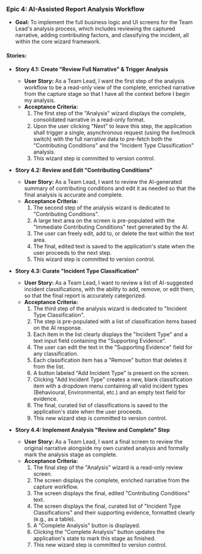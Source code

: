 ### Epic 4: AI-Assisted Report Analysis Workflow

* **Goal:** To implement the full business logic and UI screens for the Team Lead's analysis process, which includes reviewing the captured narrative, adding contributing factors, and classifying the incident, all within the core wizard framework.

#### Stories:

* **Story 4.1: Create "Review Full Narrative" & Trigger Analysis**
    * **User Story:** As a Team Lead, I want the first step of the analysis workflow to be a read-only view of the complete, enriched narrative from the capture stage so that I have all the context before I begin my analysis.
    * **Acceptance Criteria:**
        1.  The first step of the "Analysis" wizard displays the complete, consolidated narrative in a read-only format.
        2.  Upon the user clicking "Next" to leave this step, the application shall trigger a single, asynchronous request (using the live/mock switch) with the full narrative data to pre-fetch both the "Contributing Conditions" and the "Incident Type Classification" analysis.
        3.  This wizard step is committed to version control.

* **Story 4.2: Review and Edit "Contributing Conditions"**
    * **User Story:** As a Team Lead, I want to review the AI-generated summary of contributing conditions and edit it as needed so that the final analysis is accurate and complete.
    * **Acceptance Criteria:**
        1.  The second step of the analysis wizard is dedicated to "Contributing Conditions".
        2.  A large text area on the screen is pre-populated with the "Immediate Contributing Conditions" text generated by the AI.
        3.  The user can freely edit, add to, or delete the text within the text area.
        4.  The final, edited text is saved to the application's state when the user proceeds to the next step.
        5.  This wizard step is committed to version control.

* **Story 4.3: Curate "Incident Type Classification"**
    * **User Story:** As a Team Lead, I want to review a list of AI-suggested incident classifications, with the ability to add, remove, or edit them, so that the final report is accurately categorized.
    * **Acceptance Criteria:**
        1.  The third step of the analysis wizard is dedicated to "Incident Type Classification".
        2.  The step is pre-populated with a list of classification items based on the AI response.
        3.  Each item in the list clearly displays the "Incident Type" and a text input field containing the "Supporting Evidence".
        4.  The user can edit the text in the "Supporting Evidence" field for any classification.
        5.  Each classification item has a "Remove" button that deletes it from the list.
        6.  A button labeled "Add Incident Type" is present on the screen.
        7.  Clicking "Add Incident Type" creates a new, blank classification item with a dropdown menu containing all valid incident types (Behavioural, Environmental, etc.) and an empty text field for evidence.
        8.  The final, curated list of classifications is saved to the application's state when the user proceeds.
        9.  This new wizard step is committed to version control.

* **Story 4.4: Implement Analysis "Review and Complete" Step**
    * **User Story:** As a Team Lead, I want a final screen to review the original narrative alongside my own curated analysis and formally mark the analysis stage as complete.
    * **Acceptance Criteria:**
        1.  The final step of the "Analysis" wizard is a read-only review screen.
        2.  The screen displays the complete, enriched narrative from the capture workflow.
        3.  The screen displays the final, edited "Contributing Conditions" text.
        4.  The screen displays the final, curated list of "Incident Type Classifications" and their supporting evidence, formatted clearly (e.g., as a table).
        5.  A "Complete Analysis" button is displayed.
        6.  Clicking the "Complete Analysis" button updates the application's state to mark this stage as finished.
        7.  This new wizard step is committed to version control.
